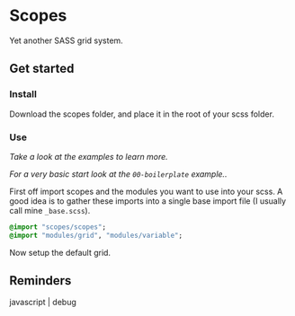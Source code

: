 # Scopes

Yet another SASS grid system.

## Get started

### Install

Download the scopes folder, and place it in the root of your scss folder.

### Use

_Take a look at the examples to learn more._

_For a very basic start look at the ```00-boilerplate``` example.._

First off import scopes and the modules you want to use into your scss. A good idea is to gather these imports into a single base import file (I usually call mine ```_base.scss```).

```sass
@import "scopes/scopes";
@import "modules/grid", "modules/variable";
```

Now setup the default grid.


## Reminders

javascript | debug
